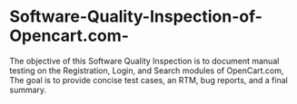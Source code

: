 # Software-Quality-Inspection-of-Opencart.com-
The objective of this Software Quality Inspection is to document manual testing on the Registration, Login, and Search modules of OpenCart.com, The goal is to provide concise test cases, an RTM, bug reports, and a final summary.
